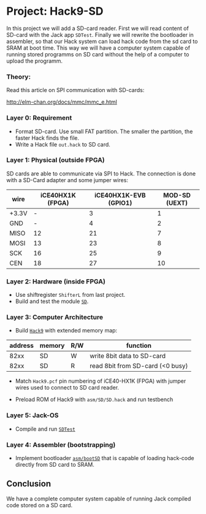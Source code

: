 # Project: Hack9-SD
In this project we will add a SD-card reader. First we will read content of SD-card with the Jack app `SDTest`. Finally we will rewrite the bootloader in assembler, so that our Hack system can load hack code from the sd card to SRAM at boot time. This way we will have a computer system capable of running stored programms on SD card without the help of a computer to upload the programm.

### Theory:
Read  this article on SPI communication with SD-cards:

http://elm-chan.org/docs/mmc/mmc_e.html

### Layer 0: Requirement
* Format SD-card. Use small FAT partition. The smaller the partition, the faster Hack finds the file.
* Write a Hack file `out.hack` to SD card.


### Layer 1: Physical (outside FPGA)

SD cards are able to communicate via SPI to Hack. The connection is done with a SD-Card adapter and some jumper wires:

|wire|iCE40HX1K (FPGA)|iCE40HX1K-EVB (GPIO1)|MOD-SD (UEXT)|
|-|-|-|-|
|+3.3V|-|3|1|
|GND|-|4|2|
|MISO|12|21|7|
|MOSI|13|23|8|
|SCK|16|25|9|
|CEN|18|27|10|


### Layer 2: Hardware (inside FPGA)
* Use shiftregister `ShifterL` from last project.
* Build and test the module [`SD`](SD).

### Layer 3: Computer Architecture
* Build [`Hack9`](Hack9) with extended memory map:

 |address | memory|R/W|function|
 |-|-|-|-|
 |82xx|SD|W|write 8bit data to SD-card|
 |82xx|SD|R|read 8bit from SD-card (<0 busy)| 

* Match `Hack9.pcf` pin numbering of iCE40-HX1K (FPGA) with jumper wires used to connect to SD card reader.

* Preload ROM of Hack9 with `asm/SD/SD.hack` and run testbench

### Layer 5: Jack-OS

* Compile and run [`SDTest`](SDTest)

### Layer 4: Assembler (bootstrapping)

* Implement bootloader [`asm/bootSD`](asm/bootSD) that is capable of loading hack-code directly from SD card to SRAM.

## Conclusion
We have a complete computer system capable of running Jack compiled code stored on a SD card.
